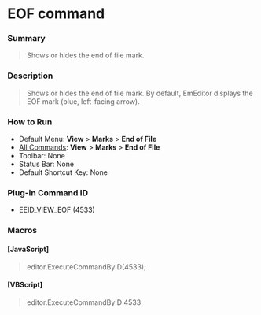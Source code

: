 # EOF command

### Summary

> Shows or hides the end of file mark.

### Description

> Shows or hides the end of file mark. By default, EmEditor displays the EOF mark (blue, left-facing arrow).

### How to Run

- Default Menu: **View** \> **Marks** \> **End of File**
- [All Commands](../tools/all_commands): **View** \> **Marks** \> **End of File**
- Toolbar: None
- Status Bar: None
- Default Shortcut Key: None

### Plug-in Command ID

- EEID\_VIEW\_EOF (4533)

### Macros

#### \[JavaScript\]

> editor.ExecuteCommandByID(4533);

#### \[VBScript\]

> editor.ExecuteCommandByID 4533
